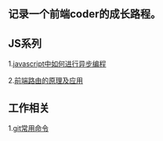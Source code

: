 ## 记录一个前端coder的成长路程。


## JS系列
1.[javascript中如何进行异步编程](https://github.com/xiaomigup/xiaomigup.github.io/issues/2)    

2.[前端路由的原理及应用](https://github.com/xiaomigup/xiaomigup.github.io/issues/3)

## 工作相关
1.[git常用命令](https://github.com/xiaomigup/xiaomigup.github.io/issues/1)
